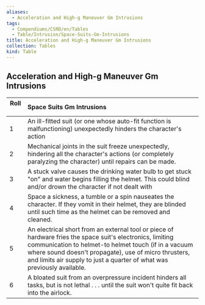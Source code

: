 ```yaml
---
aliases:
  - Acceleration and High-g Maneuver Gm Intrusions
tags:
  - Compendiums/CSRD/en/Tables
  - Table/Intrusion/Space-Suits-Gm-Intrusions
title: Acceleration and High-g Maneuver Gm Intrusions
collection: Tables
kind: Table
---
```

## Acceleration and High-g Maneuver Gm Intrusions
|  Roll &nbsp; &nbsp; | Space Suits Gm Intrusions  |
| ------------- | :----------- |
| 1 | An ill-fitted suit (or one whose auto-fit function is malfunctioning) unexpectedly hinders the character's action |
| 2 | Mechanical joints in the suit freeze unexpectedly, hindering all the character's actions (or completely paralyzing the character) until repairs can be made. |
| 3 | A stuck valve causes the drinking water bulb to get stuck "on" and water begins filling the helmet. This could blind and/or drown the character if not dealt with |
| 4 | Space a sickness, a tumble or a spin nauseates the character. If they vomit in their helmet, they are blinded until such time as the helmet can be removed and cleaned. |
| 5 | An electrical short from an external tool or piece of hardware fries the space suit's electronics, limiting communication to helmet-to helmet touch (if in a vacuum where sound doesn't propagate), use of micro thrusters, and limits air supply to just a quarter of what was previously available. |
| 6 | A bloated suit from an overpressure incident hinders all tasks, but is not lethal . . . until the suit won't quite fit back into the airlock. |